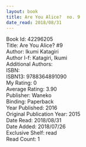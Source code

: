 ```yaml
---
layout: book
title: Are You Alice?  no. 9
date_read: 2018/08/31
---
```


Book Id: 42296205<br />
Title: Are You Alice? #9<br />
Author: Ikumi Katagiri<br />
Author l-f: Katagiri, Ikumi<br />
Additional Authors: <br />
ISBN: <br />
ISBN13: 9788364891090<br />
My Rating: 0<br />
Average Rating: 3.90<br />
Publisher: Waneko<br />
Binding: Paperback<br />
Year Published: 2016<br />
Original Publication Year: 2015<br />
Date Read: 2018/08/31<br />
Date Added: 2018/07/26<br />
Exclusive Shelf: read<br />
Read Count: 1<br />

